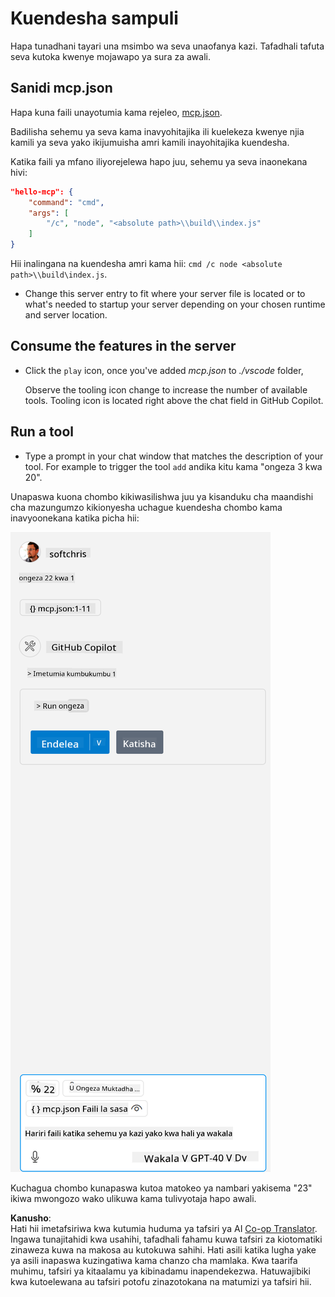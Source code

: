 <!--
CO_OP_TRANSLATOR_METADATA:
{
  "original_hash": "96e08a8c1049dab757deb64cce4ea1e8",
  "translation_date": "2025-05-17T11:23:16+00:00",
  "source_file": "03-GettingStarted/04-vscode/solution/README.md",
  "language_code": "sw"
}
-->
# Kuendesha sampuli

Hapa tunadhani tayari una msimbo wa seva unaofanya kazi. Tafadhali tafuta seva kutoka kwenye mojawapo ya sura za awali.

## Sanidi mcp.json

Hapa kuna faili unayotumia kama rejeleo, [mcp.json](../../../../../03-GettingStarted/04-vscode/solution/mcp.json).

Badilisha sehemu ya seva kama inavyohitajika ili kuelekeza kwenye njia kamili ya seva yako ikijumuisha amri kamili inayohitajika kuendesha.

Katika faili ya mfano iliyorejelewa hapo juu, sehemu ya seva inaonekana hivi:

```json
"hello-mcp": {
    "command": "cmd",
    "args": [
        "/c", "node", "<absolute path>\\build\\index.js"
    ]
}
```

Hii inalingana na kuendesha amri kama hii: `cmd /c node <absolute path>\\build\index.js`. 

- Change this server entry to fit where your server file is located or to what's needed to startup your server depending on your chosen runtime and server location.

## Consume the features in the server

- Click the `play` icon, once you've added *mcp.json* to *./vscode* folder, 

    Observe the tooling icon change to increase the number of available tools. Tooling icon is located right above the chat field in GitHub Copilot.

## Run a tool

- Type a prompt in your chat window that matches the description of your tool. For example to trigger the tool `add` andika kitu kama "ongeza 3 kwa 20".

Unapaswa kuona chombo kikiwasilishwa juu ya kisanduku cha maandishi cha mazungumzo kikionyesha uchague kuendesha chombo kama inavyoonekana katika picha hii:

![VS Code ikionyesha inataka kuendesha chombo](../../../../../translated_images/vscode-agent.7f56a5ce3cef334adfe737514a7e8ac9384fa4161dd4df14bd3ddc9cd1a154f4.sw.png)

Kuchagua chombo kunapaswa kutoa matokeo ya nambari yakisema "23" ikiwa mwongozo wako ulikuwa kama tulivyotaja hapo awali.

**Kanusho**:  
Hati hii imetafsiriwa kwa kutumia huduma ya tafsiri ya AI [Co-op Translator](https://github.com/Azure/co-op-translator). Ingawa tunajitahidi kwa usahihi, tafadhali fahamu kuwa tafsiri za kiotomatiki zinaweza kuwa na makosa au kutokuwa sahihi. Hati asili katika lugha yake ya asili inapaswa kuzingatiwa kama chanzo cha mamlaka. Kwa taarifa muhimu, tafsiri ya kitaalamu ya kibinadamu inapendekezwa. Hatuwajibiki kwa kutoelewana au tafsiri potofu zinazotokana na matumizi ya tafsiri hii.